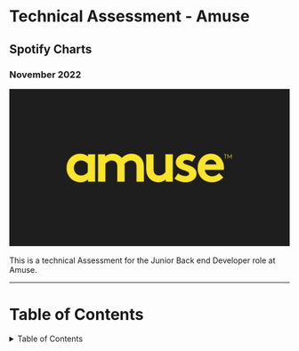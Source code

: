 # Technical Assessment - Amuse
## Spotify Charts
### November 2022

![Amuse Logo](media/amuse-logo.jpg)

This is a technical Assessment for the Junior Back end Developer role at Amuse. 

---
# Table of Contents
<details>
<summary>Table of Contents</summary>

* [Technical Assessment](#technical-assessment)
* [User Stories](#user-stories)
* [Agile Methodology](#agile-methodology)
* [Scope](#scope)
* [Technologies Used](#technologies-used)
* [Testing](#testing)
     
---

## Technical Assessment

Every day Spotify updates its API with data on the top charts around the world. Charts include Global, Viral, Regional, etc. This data is interesting for many reasons, and using software to parse and transform it can add a lot of value to services.

In the JSON file `global_weekly.json`, 200 entries from the global top chart are included, like the track name, artist name, and the number of streams for the period.

The task of the technical assessment is to create a script that allows a user to give an artist name, which then outputs the total number of streams for the artist in that chart.

Example of input file:
```
[    
     { "rank": "1", "artist_names": "Bizarrap, Quevedo", "streams": "30000", ... },
     { "rank": "2", "artist_names": "Taylor Swift", "streams": "24500", ... },
     { "rank": "3", "artist_names": "Drake, 21 Savage", "streams": "22000", ... },
     { "rank": "4", "artist_names": "Taylor Swift", "streams": "20000", ... },
     ...
]
```
and the artist name input: `Taylor Swift`

The expected output of `python chart_total.py "Taylor Swift"` would then be: 
```
{"artist_name": "Taylor Swift", "streams": 625100},
```

In addition, cases where problems might occur and how you can handle them to create a robust and scalable application should be considered.
---
## User Stories

### User Stories that have been satisfied by creation in this technical assessment:

| id  |  Content | How was it satisfied
| ------ | ------ | ------ |
|  [#1](https://github.com/van-essa/technical_assignment_amuse/issues/1) | As a user, I can type the artist's name to get the streams from the Spotify Charts data. | Input |
|  [#2](https://github.com/van-essa/technical_assignment_amuse/issues/2) | As a user, I can type the artist's name with lower, upper or mixed cases to get the streams from the Spotify Charts data. | Input |
|  [#3](https://github.com/van-essa/technical_assignment_amuse/issues/3) | As a user, I can choose to quit the script. | Input |
|  [#4](https://github.com/van-essa/technical_assignment_amuse/issues/4) | As a user, I can get the sum of artists' streams to get the total amount of streams from each artist in the Spotify Charts data. | Output |
|  [#5](https://github.com/van-essa/technical_assignment_amuse/issues/5) | As a user, I can get an error message to try again or exit the script when no artist exists, or the name is typed wrong. | Output |

---

## Agile Methodology

### Canban board and issues

![Screenshot of the canban board](media/project.png)

Github issues were used to create the User stories and group them according to MoSCoW prioritization technique. Link to the project with live issues can be found [HERE](https://github.com/van-essa/technical_assignment_amuse/issues/).

---

## Scope

In order to achieve the desired user goals, a class **`SpotifyCharts`** was created so it can then fetch all the arguments from the JSON file and add them from the list in the SpotifyCharts class. Then when the user types the name of the artist, the program runs through the list, looks at the data and shares the sum of streams of the artist.

---

## Technologies Used

Several technologies have been used to enable this design to work:

| Technology  |  Content | 
| ------ | ------ |
|  [Python](https://www.python.org/) | Python is the core programming language used to write all of the code in this assesment to make it fully functional. |

---
## Testing
A manual testing has been used to ensure that the assignment's functionality meets the desired intent.

### Manual Testing

This project has been tested manually by the creator, Vanessa Andersson:

**As a user, I can type the artist's name to get the streams from the Spotify Charts data.**
!User Story 1](media/Name)

**As a user, I can type the artist's name with lower, upper or mixed cases to get the streams from the Spotify Charts data.**
![User Story 2](media/case-sensitive.png)

**As a user, I can choose to quit the script.**
![User Story 3](media/Quit_yes.png)

Or not:
![User Story 3](media/Quit_no.png)

Also, no matter how I type my answer it is accepted:
![User Story 3](media/testanswer.png)


![User Story 3](media/_testanswer.png)

**As a user, I can get the sum of artists' streams to get the total amount of streams from each artist in the Spotify Charts data.**
![User Story 4](media/Name.png)

**As a user, I can get an error message to try again or exit the script when no artist exists, or the name is typed wrong.**
![User Story 5](media/wrongname.png)


![User Story 5](media/tryagain.png)


![User Story 5](media/donttryagain.png)

Also, no matter how I type my answer it is accepted
![User Story 5](media/1testanswer.png)


![User Story 5](media/2testanswer.png)

